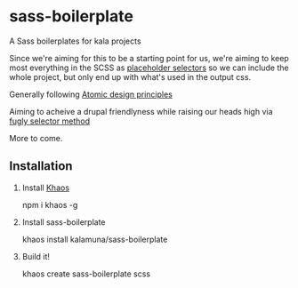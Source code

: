 # sass-boilerplate

A Sass boilerplates for kala projects

Since we're aiming for this to be a starting point for us, we're aiming to keep most everything in the SCSS as [placeholder selectors](http://thesassway.com/intermediate/understanding-placeholder-selectors) so we can include the whole project, but only end up with what's used in the output css.

Generally following [Atomic design principles](http://bradfrost.com/blog/post/atomic-web-design/)

Aiming to acheive a drupal friendlyness while raising our heads high via [fugly selector method](https://www.previousnext.com.au/blog/decouple-design-styleguide-driven-drupal-development)

More to come.

## Installation

1. Install [Khaos](http://khaos.io)

    npm i khaos -g

2. Install sass-boilerplate

    khaos install kalamuna/sass-boilerplate

3. Build it!

    khaos create sass-boilerplate scss
